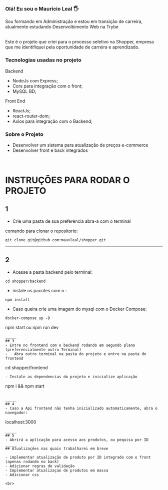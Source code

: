 ### Olá! Eu sou o Mauricio Leal 🖐️<br/>
Sou formando em Administração e estou em transição de carreira, atualmente estudando Desenvolbimento Web na Trybe <br/><br>

Este é o projeto que criei para o processo seletivo na Shopper, empresa que me identifiquei pela oportunidade de carreira e aprendizado.
<br/>

### Tecnologias usadas no projeto

Backend
- NodeJs com Express;
- Cors para integração com o front;
- MySQL BD;


Front End
- ReactJs;
- react-router-dom;
- Axios para integração com o Backend;

### Sobre o Projeto

- Desenvolver um sistema para atualização de preços e-commerce
- Desenvolver front e back integrados

<br/>

# INSTRUÇÕES PARA RODAR O PROJETO

## 1 

- Crie uma pasta de sua preferencia abra-a com o terminal

comando para clonar o repositorio: 

```
git clone git@github.com:mauvleal/shopper.git
```
_____
## 2
- Acesse a pasta backend pelo terminal:

```
cd shopper/backend
```

- instale os pacotes com o :
```
npm install
```
- Caso queira crie uma imagem do mysql com o Docker Compose:
```
docker-compose up -D 
```
npm start   ou   npm run dev
```
_____
## 3
- Entre no frontend com o backend rodando em segundo plano (preferencialmente outro Terminal)
-   Abra outro terminal na pasta do projeto e entre na pasta do frontend
```
cd shopper/frontend
```
- Instale as dependencias do projeto e inicialize aplicação
```
npm i && npm start
```

_____
## 4
- Caso a Api frontend não tenha inicializado automaticamente, abra o navegador:

```
localhost:3000
```
_____
## 5
- Abrirá a aplicação para acesso aos produtos, ou pequisa por ID
_____
## Atualizações nas quais trabalharei em breve

- implementar atualização de produto por ID integrado com o front (apenas rodando no back)
- Adicionar regras de validação
- Implementar atualizaçao de produtos em massa
- Adicionar css

<br>


